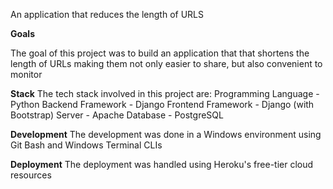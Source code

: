 
An application that reduces the length of URLS

**Goals**

The goal of this project was to build an application that that shortens the length of URLs making them not only easier to share, but also convenient to monitor

**Stack**
The tech stack involved in this project are:
Programming Language - Python
Backend  Framework - Django
Frontend  Framework - Django (with Bootstrap)
Server - Apache
Database - PostgreSQL

**Development**
The development was done in a Windows environment using Git Bash and Windows Terminal CLIs

**Deployment**
The deployment was handled using Heroku's free-tier cloud resources




